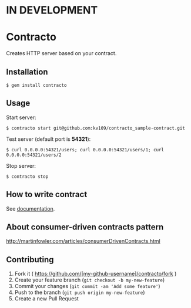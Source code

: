 # IN DEVELOPMENT

# Contracto

Creates HTTP server based on your contract.

## Installation
    
    $ gem install contracto

## Usage

Start server:

    $ contracto start git@github.com:kv109/contracto_sample-contract.git
    
Test server (default port is __54321__):

    $ curl 0.0.0.0:54321/users; curl 0.0.0.0:54321/users/1; curl 0.0.0.0:54321/users/2
    
Stop server: 

    $ contracto stop

## How to write contract

See [documentation](https://github.com/kv109/contracto_sample-contract).

## About consumer-driven contracts pattern

http://martinfowler.com/articles/consumerDrivenContracts.html

## Contributing

1. Fork it ( https://github.com/[my-github-username]/contracto/fork )
2. Create your feature branch (`git checkout -b my-new-feature`)
3. Commit your changes (`git commit -am 'Add some feature'`)
4. Push to the branch (`git push origin my-new-feature`)
5. Create a new Pull Request
